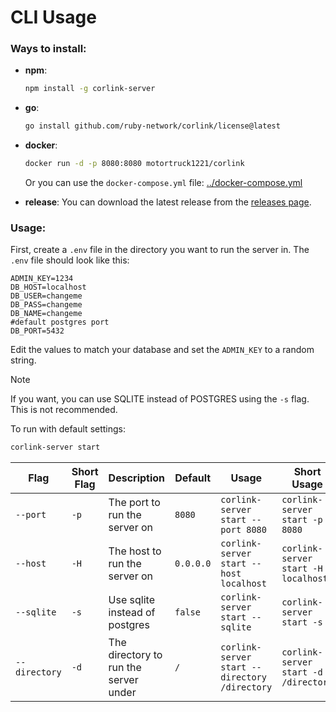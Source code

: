 # CLI Usage

### Ways to install:

- **npm**:
  ```bash
  npm install -g corlink-server
  ```

- **go**:
  ```bash
  go install github.com/ruby-network/corlink/license@latest
  ```

- **docker**:
    ```bash
    docker run -d -p 8080:8080 motortruck1221/corlink
    ```
    Or you can use the `docker-compose.yml` file: [../docker-compose.yml](../docker-compose.yml)

- **release**:
  You can download the latest release from the [releases page](https://github.com/ruby-network/corlink/releases).

### Usage:

First, create a `.env` file in the directory you want to run the server in. The `.env` file should look like this:
```env
ADMIN_KEY=1234
DB_HOST=localhost
DB_USER=changeme
DB_PASS=changeme
DB_NAME=changeme
#default postgres port
DB_PORT=5432
```

Edit the values to match your database and set the `ADMIN_KEY` to a random string.

> [!NOTE]
> If you want, you can use SQLITE instead of POSTGRES using the `-s` flag. This is not recommended.

To run with default settings:
```bash
corlink-server start
```

| Flag | Short Flag | Description | Default | Usage | Short Usage |
| ---- | ---------- | ----------- | ------- | ----- | ------------ |
| `--port` | `-p` | The port to run the server on | `8080` | `corlink-server start --port 8080` | `corlink-server start -p 8080` |
| `--host` | `-H` | The host to run the server on | `0.0.0.0` | `corlink-server start --host localhost` | `corlink-server start -H localhost` |
| `--sqlite` | `-s` | Use sqlite instead of postgres | `false` | `corlink-server start --sqlite` | `corlink-server start -s` |
| `--directory` | `-d` | The directory to run the server under | `/` | `corlink-server start --directory /directory` | `corlink-server start -d /directory` |
